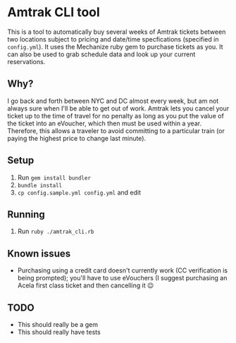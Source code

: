 # Amtrak CLI tool
This is a tool to automatically buy several weeks of Amtrak tickets between two locations subject to pricing and date/time specfications
(specified in `config.yml`).
It uses the Mechanize ruby gem to purchase tickets as you. It can also be used to grab schedule data and look up your current reservations.

## Why?
I go back and forth between NYC and DC almost every week, but am not always sure when I'll be able to get out of work. Amtrak lets you
cancel your ticket up to the time of travel for no penalty as long as you put the value of the ticket into an eVoucher, which then
must be used within a year. Therefore, this allows a traveler to avoid committing to a particular train (or paying the highest price
to change last minute).

## Setup
1. Run `gem install bundler`
2. `bundle install`
3. `cp config.sample.yml config.yml` and edit 

## Running
1. Run `ruby ./amtrak_cli.rb`

## Known issues
* Purchasing using a credit card doesn't currently work (CC verification is being prompted); you'll have to use eVouchers (I suggest
purchasing an Acela first class ticket and then cancelling it :wink:

## TODO
* This should really be a gem
* This should really have tests
